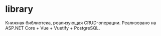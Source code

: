 # library
Книжная библиотека, реализующая CRUD-операции. Реализовано на ASP.NET Core + Vue + Vuetify + PostgreSQL.

